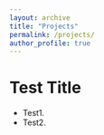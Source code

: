 ```yaml
---
layout: archive
title: "Projects"
permalink: /projects/
author_profile: true
---
```


Test  Title
======
* Test1.
* Test2.